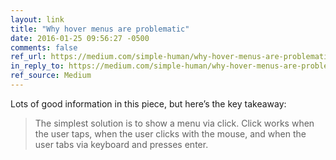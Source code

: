 ```yaml
---
layout: link
title: "Why hover menus are problematic"
date: 2016-01-25 09:56:27 -0500
comments: false
ref_url: https://medium.com/simple-human/why-hover-menus-are-problematic-b21d6c7de91c#.n5cw5zr1n
in_reply_to: https://medium.com/simple-human/why-hover-menus-are-problematic-b21d6c7de91c#.n5cw5zr1n
ref_source: Medium
---
```


Lots of good information in this piece, but here’s the key takeaway:

> The simplest solution is to show a menu via click. Click works when the user taps, when the user clicks with the mouse, and when the user tabs via keyboard and presses enter.